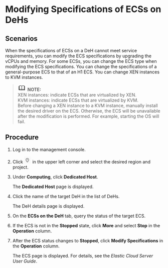 # Modifying Specifications of ECSs on DeHs<a name="EN-US_TOPIC_0102639795"></a>

## Scenarios<a name="section794312566456"></a>

When the specifications of ECSs on a DeH cannot meet service requirements, you can modify the ECS specifications by upgrading the vCPUs and memory. For some ECSs, you can change the ECS type when modifying the ECS specifications. You can change the specifications of a general-purpose ECS to that of an H1 ECS. You can change XEN instances to KVM instances.

>![](public_sys-resources/icon-note.gif) **NOTE:**   
>XEN instances: indicate ECSs that are virtualized by XEN.  
>KVM instances: indicate ECSs that are virtualized by KVM.  
>Before changing a XEN instance to a KVM instance, manually install the desired driver on the ECS. Otherwise, the ECS will be unavailable after the modification is performed. For example, starting the OS will fail.  

## Procedure<a name="section11641463461"></a>

1.  Log in to the management console.
2.  Click  ![](figures/icon-region.png)  in the upper left corner and select the desired region and project.
3.  Under  **Computing**, click  **Dedicated Host**.

    The  **Dedicated Host**  page is displayed.

4.  Click the name of the target DeH in the list of DeHs.

    The DeH details page is displayed.

5.  On the  **ECSs on the DeH**  tab, query the status of the target ECS.
6.  If the ECS is not in the  **Stopped**  state, click  **More**  and select  **Stop**  in the  **Operation**  column.
7.  After the ECS status changes to  **Stopped**, click  **Modify Specifications**  in the  **Operation**  column.

    The ECS page is displayed. For details, see the  _Elastic Cloud Server User Guide_.


